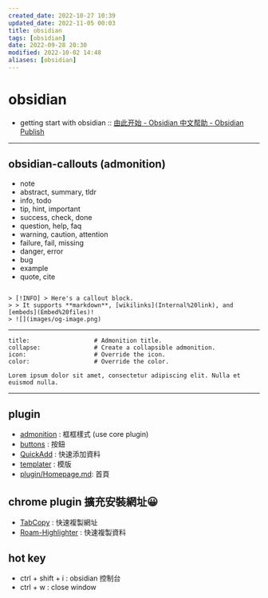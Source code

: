 ```yaml
---
created_date: 2022-10-27 10:39
updated_date: 2022-11-05 00:03
title: obsidian
tags: [obsidian]
date: 2022-09-28 20:30
modified: 2022-10-02 14:48
aliases: [obsidian]
---
```


# obsidian

- getting start with obsidian :: [由此开始 - Obsidian 中文帮助 - Obsidian Publish](https://publish.obsidian.md/help-zh/%E7%94%B1%E6%AD%A4%E5%BC%80%E5%A7%8B)

---

## obsidian-callouts (admonition)

- note
- abstract, summary, tldr
- info, todo
- tip, hint, important
- success, check, done
- question, help, faq
- warning, caution, attention
- failure, fail, missing
- danger, error
- bug
- example
- quote, cite

```code

> [!INFO] > Here's a callout block. 
> > It supports **markdown**, [wikilinks](Internal%20link), and [embeds](Embed%20files)! 
> ![](images/og-image.png)

```

---

```ad-<type> # Admonition type. See below for a list of available types.
title:                  # Admonition title.
collapse:               # Create a collapsible admonition.
icon:                   # Override the icon.
color:                  # Override the color.

Lorem ipsum dolor sit amet, consectetur adipiscing elit. Nulla et euismod nulla.

```

---

## plugin

- [admonition](plugin/admonition.md) : 框框樣式 (use core plugin)
- [buttons](plugin/buttons.md) : 按鈕
- [QuickAdd](plugin/quick-add.md) : 快速添加資料
- [templater](plugin/templater.md) : 模版
- [plugin/Homepage.md](plugin/Homepage.md): 首頁

## chrome plugin 擴充安裝網址😀

- [TabCopy](plugin/TabCopy.md) : 快速複製網址
- [Roam-Highlighter](plugin/Roam-Highlighter.md) : 快速複製資料

## hot key

- ctrl + shift + i : obsidian 控制台
- ctrl + w : close window
